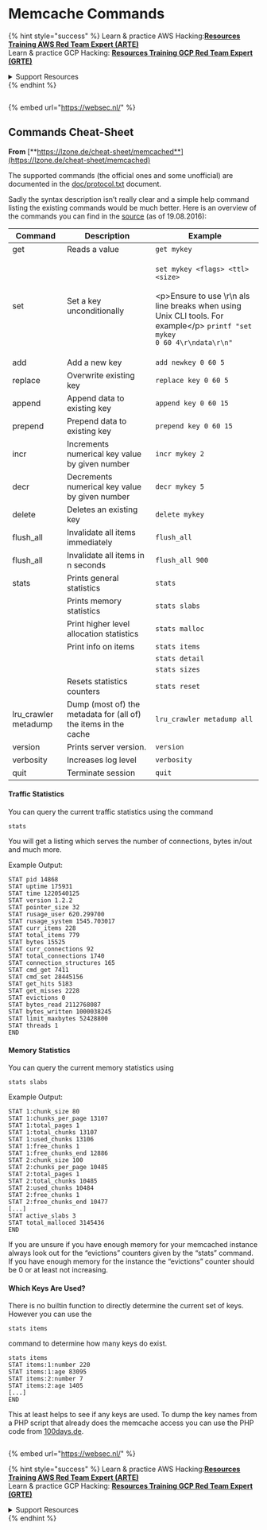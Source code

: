 # Memcache Commands

{% hint style="success" %}
Learn & practice AWS Hacking:<img src="/.gitbook/assets/arte.png" alt="" data-size="line">[**Resources Training AWS Red Team Expert (ARTE)**](https://training.khulnasoft.com/courses/arte)<img src="/.gitbook/assets/arte.png" alt="" data-size="line">\
Learn & practice GCP Hacking: <img src="/.gitbook/assets/grte.png" alt="" data-size="line">[**Resources Training GCP Red Team Expert (GRTE)**<img src="/.gitbook/assets/grte.png" alt="" data-size="line">](https://training.khulnasoft.com/courses/grte)

<details>

<summary>Support Resources</summary>

* Check the [**subscription plans**](https://patreon.com/khulnasoft)!
* **Join the** 💬 [**Discord group**](https://discord.gg/hRep4RUj7f) or the [**telegram group**](https://t.me/peass) or **follow** us on **Twitter** 🐦 [**@resources\_live**](https://twitter.com/khulnasoft\_live)**.**
* **Share hacking tricks by submitting PRs to the** [**Resources**](https://github.com/khulnasoft/resources) and [**Resources Cloud**](https://github.com/khulnasoft/resources-cloud) github repos.

</details>
{% endhint %}

<figure><img src="https://pentest.eu/RENDER_WebSec_10fps_21sec_9MB_29042024.gif" alt=""><figcaption></figcaption></figure>

{% embed url="https://websec.nl/" %}


## Commands Cheat-Sheet

**From** [**https://lzone.de/cheat-sheet/memcached**](https://lzone.de/cheat-sheet/memcached)

The supported commands (the official ones and some unofficial) are documented in the [doc/protocol.txt](https://github.com/memcached/memcached/blob/master/doc/protocol.txt) document.

Sadly the syntax description isn’t really clear and a simple help command listing the existing commands would be much better. Here is an overview of the commands you can find in the [source](https://github.com/memcached/memcached) (as of 19.08.2016):

| Command               | Description                                                     | Example                                                                                                                                                                                                                                     |
| --------------------- | --------------------------------------------------------------- | ------------------------------------------------------------------------------------------------------------------------------------------------------------------------------------------------------------------------------------------- |
| get                   | Reads a value                                                   | `get mykey`                                                                                                                                                                                                                                 |
| set                   | Set a key unconditionally                                       | <p><code>set mykey &#x3C;flags> &#x3C;ttl> &#x3C;size></code><br><br>&#x3C;p>Ensure to use \r\n als line breaks when using Unix CLI tools. For example&#x3C;/p> <code>printf "set mykey 0 60 4\r\ndata\r\n" | nc localhost 11211</code></p> |
| add                   | Add a new key                                                   | `add newkey 0 60 5`                                                                                                                                                                                                                         |
| replace               | Overwrite existing key                                          | `replace key 0 60 5`                                                                                                                                                                                                                        |
| append                | Append data to existing key                                     | `append key 0 60 15`                                                                                                                                                                                                                        |
| prepend               | Prepend data to existing key                                    | `prepend key 0 60 15`                                                                                                                                                                                                                       |
| incr                  | Increments numerical key value by given number                  | `incr mykey 2`                                                                                                                                                                                                                              |
| decr                  | Decrements numerical key value by given number                  | `decr mykey 5`                                                                                                                                                                                                                              |
| delete                | Deletes an existing key                                         | `delete mykey`                                                                                                                                                                                                                              |
| flush\_all            | Invalidate all items immediately                                | `flush_all`                                                                                                                                                                                                                                 |
| flush\_all            | Invalidate all items in n seconds                               | `flush_all 900`                                                                                                                                                                                                                             |
| stats                 | Prints general statistics                                       | `stats`                                                                                                                                                                                                                                     |
|                       | Prints memory statistics                                        | `stats slabs`                                                                                                                                                                                                                               |
|                       | Print higher level allocation statistics                        | `stats malloc`                                                                                                                                                                                                                              |
|                       | Print info on items                                             | `stats items`                                                                                                                                                                                                                               |
|                       |                                                                 | `stats detail`                                                                                                                                                                                                                              |
|                       |                                                                 | `stats sizes`                                                                                                                                                                                                                               |
|                       | Resets statistics counters                                      | `stats reset`                                                                                                                                                                                                                               |
| lru\_crawler metadump | Dump (most of) the metadata for (all of) the items in the cache | `lru_crawler metadump all`                                                                                                                                                                                                                  |
| version               | Prints server version.                                          | `version`                                                                                                                                                                                                                                   |
| verbosity             | Increases log level                                             | `verbosity`                                                                                                                                                                                                                                 |
| quit                  | Terminate session                                               | `quit`                                                                                                                                                                                                                                      |

#### Traffic Statistics <a href="#traffic-statistics" id="traffic-statistics"></a>

You can query the current traffic statistics using the command

```
stats
```

You will get a listing which serves the number of connections, bytes in/out and much more.

Example Output:

```
STAT pid 14868
STAT uptime 175931
STAT time 1220540125
STAT version 1.2.2
STAT pointer_size 32
STAT rusage_user 620.299700
STAT rusage_system 1545.703017
STAT curr_items 228
STAT total_items 779
STAT bytes 15525
STAT curr_connections 92
STAT total_connections 1740
STAT connection_structures 165
STAT cmd_get 7411
STAT cmd_set 28445156
STAT get_hits 5183
STAT get_misses 2228
STAT evictions 0
STAT bytes_read 2112768087
STAT bytes_written 1000038245
STAT limit_maxbytes 52428800
STAT threads 1
END
```

#### Memory Statistics <a href="#memory-statistics" id="memory-statistics"></a>

You can query the current memory statistics using

```
stats slabs
```

Example Output:

```
STAT 1:chunk_size 80
STAT 1:chunks_per_page 13107
STAT 1:total_pages 1
STAT 1:total_chunks 13107
STAT 1:used_chunks 13106
STAT 1:free_chunks 1
STAT 1:free_chunks_end 12886
STAT 2:chunk_size 100
STAT 2:chunks_per_page 10485
STAT 2:total_pages 1
STAT 2:total_chunks 10485
STAT 2:used_chunks 10484
STAT 2:free_chunks 1
STAT 2:free_chunks_end 10477
[...]
STAT active_slabs 3
STAT total_malloced 3145436
END
```

If you are unsure if you have enough memory for your memcached instance always look out for the “evictions” counters given by the “stats” command. If you have enough memory for the instance the “evictions” counter should be 0 or at least not increasing.

#### Which Keys Are Used? <a href="#which-keys-are-used" id="which-keys-are-used"></a>

There is no builtin function to directly determine the current set of keys. However you can use the

```
stats items
```

command to determine how many keys do exist.

```
stats items
STAT items:1:number 220
STAT items:1:age 83095
STAT items:2:number 7
STAT items:2:age 1405
[...]
END
```

This at least helps to see if any keys are used. To dump the key names from a PHP script that already does the memcache access you can use the PHP code from [100days.de](http://100days.de/serendipity/archives/55-Dumping-MemcacheD-Content-Keys-with-PHP.html).


<figure><img src="https://pentest.eu/RENDER_WebSec_10fps_21sec_9MB_29042024.gif" alt=""><figcaption></figcaption></figure>

{% embed url="https://websec.nl/" %}

{% hint style="success" %}
Learn & practice AWS Hacking:<img src="/.gitbook/assets/arte.png" alt="" data-size="line">[**Resources Training AWS Red Team Expert (ARTE)**](https://training.khulnasoft.com/courses/arte)<img src="/.gitbook/assets/arte.png" alt="" data-size="line">\
Learn & practice GCP Hacking: <img src="/.gitbook/assets/grte.png" alt="" data-size="line">[**Resources Training GCP Red Team Expert (GRTE)**<img src="/.gitbook/assets/grte.png" alt="" data-size="line">](https://training.khulnasoft.com/courses/grte)

<details>

<summary>Support Resources</summary>

* Check the [**subscription plans**](https://patreon.com/khulnasoft)!
* **Join the** 💬 [**Discord group**](https://discord.gg/hRep4RUj7f) or the [**telegram group**](https://t.me/peass) or **follow** us on **Twitter** 🐦 [**@resources\_live**](https://twitter.com/khulnasoft\_live)**.**
* **Share hacking tricks by submitting PRs to the** [**Resources**](https://github.com/khulnasoft/resources) and [**Resources Cloud**](https://github.com/khulnasoft/resources-cloud) github repos.

</details>
{% endhint %}

